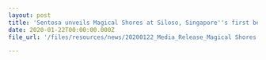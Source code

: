 ```yaml
---
layout: post
title: 'Sentosa unveils Magical Shores at Siloso, Singapore''s first beach light art attraction'
date: 2020-01-22T00:00:00.000Z
file_url: '/files/resources/news/20200122_Media_Release_Magical Shores.pdf'

---
```


